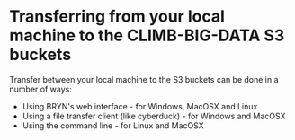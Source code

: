 # Transferring from your local machine to the CLIMB-BIG-DATA S3 buckets

Transfer between your local machine to the S3 buckets can be done in a number of ways:

* Using BRYN's web interface - for Windows, MacOSX and Linux
* Using a file transfer client (like cyberduck) - for Windows and MacOSX
* Using the command line - for Linux and MacOSX


